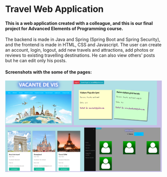 # Travel Web Application
#### This is a web application created with a colleague, and this is our final project for Advanced Elements of Programming course.
The backend is made in Java and Spring (Spring Boot and Spring Security), and the frontend is made in HTML, CSS and Javascript.
The user can create an account, login, logout, add new travels and attractions, add photos or reviews to existing travelling destinations. He can also view others' posts but he can edit only his posts.

#### Screenshots with the some of the pages:</br>
![Test](4in1photo.png)
